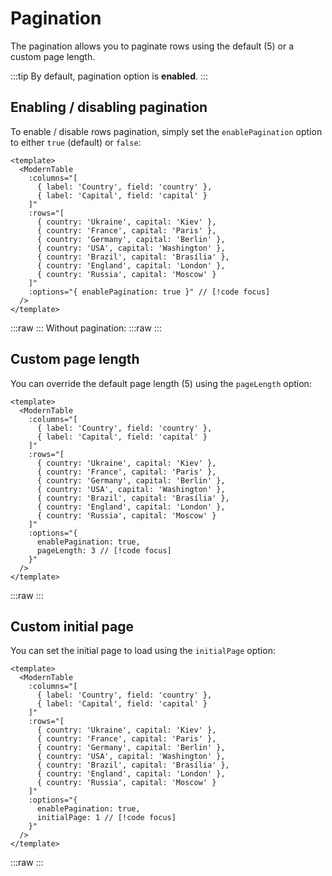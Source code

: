# Pagination

The pagination allows you to paginate rows using the default (5) or a custom page length.

:::tip
By default, pagination option is **enabled**.
:::

## Enabling / disabling pagination

To enable / disable rows pagination, simply set the `enablePagination` option to either `true` (default) or `false`:

```vue
<template>
  <ModernTable
    :columns="[
      { label: 'Country', field: 'country' },
      { label: 'Capital', field: 'capital' }
    ]"
    :rows="[
      { country: 'Ukraine', capital: 'Kiev' },
      { country: 'France', capital: 'Paris' },
      { country: 'Germany', capital: 'Berlin' },
      { country: 'USA', capital: 'Washington' },
      { country: 'Brazil', capital: 'Brasília' },
      { country: 'England', capital: 'London' },
      { country: 'Russia', capital: 'Moscow' }
    ]"
    :options="{ enablePagination: true }" // [!code focus]
  />
</template>
```

:::raw
<ModernTable
  :columns="[
    { label: 'Country', field: 'country' },
    { label: 'Capital', field: 'capital' }
  ]"
  :rows="[
    { country: 'Ukraine', capital: 'Kiev' },
    { country: 'France', capital: 'Paris' },
    { country: 'Germany', capital: 'Berlin' },
    { country: 'USA', capital: 'Washington' },
    { country: 'Brazil', capital: 'Brasília' },
    { country: 'England', capital: 'London' },
    { country: 'Russia', capital: 'Moscow' }
  ]"
  :options="{ enablePagination: true }"
/>
:::
Without pagination:
:::raw
<ModernTable
  :columns="[
    { label: 'Country', field: 'country' },
    { label: 'Capital', field: 'capital' }
  ]"
  :rows="[
    { country: 'Ukraine', capital: 'Kiev' },
    { country: 'France', capital: 'Paris' },
    { country: 'Germany', capital: 'Berlin' },
    { country: 'USA', capital: 'Washington' },
    { country: 'Brazil', capital: 'Brasília' },
    { country: 'England', capital: 'London' },
    { country: 'Russia', capital: 'Moscow' }
  ]"
  :options="{ enablePagination: false }"
/>
:::

## Custom page length

You can override the default page length (5) using the `pageLength` option:

```vue
<template>
  <ModernTable
    :columns="[
      { label: 'Country', field: 'country' },
      { label: 'Capital', field: 'capital' }
    ]"
    :rows="[
      { country: 'Ukraine', capital: 'Kiev' },
      { country: 'France', capital: 'Paris' },
      { country: 'Germany', capital: 'Berlin' },
      { country: 'USA', capital: 'Washington' },
      { country: 'Brazil', capital: 'Brasília' },
      { country: 'England', capital: 'London' },
      { country: 'Russia', capital: 'Moscow' }
    ]"
    :options="{
      enablePagination: true,
      pageLength: 3 // [!code focus]
    }"
  />
</template>
```

:::raw
<ModernTable
  :columns="[
    { label: 'Country', field: 'country' },
    { label: 'Capital', field: 'capital' }
  ]"
  :rows="[
    { country: 'Ukraine', capital: 'Kiev' },
    { country: 'France', capital: 'Paris' },
    { country: 'Germany', capital: 'Berlin' },
    { country: 'USA', capital: 'Washington' },
    { country: 'Brazil', capital: 'Brasília' },
    { country: 'England', capital: 'London' },
    { country: 'Russia', capital: 'Moscow' }
  ]"
  :options="{
    enablePagination: true,
    pageLength: 3
  }"
/>
:::

## Custom initial page

You can set the initial page to load using the `initialPage` option:

```vue
<template>
  <ModernTable
    :columns="[
      { label: 'Country', field: 'country' },
      { label: 'Capital', field: 'capital' }
    ]"
    :rows="[
      { country: 'Ukraine', capital: 'Kiev' },
      { country: 'France', capital: 'Paris' },
      { country: 'Germany', capital: 'Berlin' },
      { country: 'USA', capital: 'Washington' },
      { country: 'Brazil', capital: 'Brasília' },
      { country: 'England', capital: 'London' },
      { country: 'Russia', capital: 'Moscow' }
    ]"
    :options="{
      enablePagination: true,
      initialPage: 1 // [!code focus]
    }"
  />
</template>
```

:::raw
<ModernTable
  :columns="[
    { label: 'Country', field: 'country' },
    { label: 'Capital', field: 'capital' }
  ]"
  :rows="[
    { country: 'Ukraine', capital: 'Kiev' },
    { country: 'France', capital: 'Paris' },
    { country: 'Germany', capital: 'Berlin' },
    { country: 'USA', capital: 'Washington' },
    { country: 'Brazil', capital: 'Brasília' },
    { country: 'England', capital: 'London' },
    { country: 'Russia', capital: 'Moscow' }
  ]"
  :options="{
    enablePagination: true,
    initialPage: 1
  }"
/>
:::